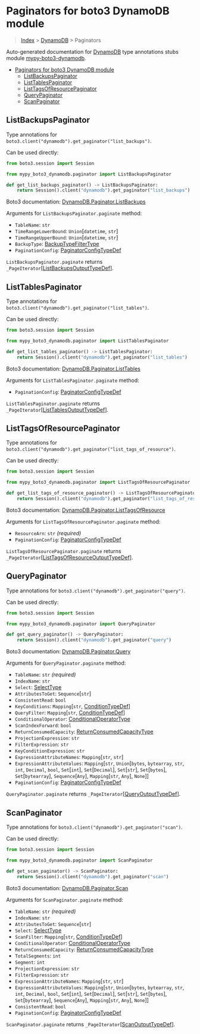 <a id="paginators-for-boto3-dynamodb-module"></a>

# Paginators for boto3 DynamoDB module

> [Index](../README.md) > [DynamoDB](./README.md) > Paginators

Auto-generated documentation for
[DynamoDB](https://boto3.amazonaws.com/v1/documentation/api/latest/reference/services/dynamodb.html#DynamoDB)
type annotations stubs module
[mypy-boto3-dynamodb](https://pypi.org/project/mypy-boto3-dynamodb/).

- [Paginators for boto3 DynamoDB module](#paginators-for-boto3-dynamodb-module)
  - [ListBackupsPaginator](#listbackupspaginator)
  - [ListTablesPaginator](#listtablespaginator)
  - [ListTagsOfResourcePaginator](#listtagsofresourcepaginator)
  - [QueryPaginator](#querypaginator)
  - [ScanPaginator](#scanpaginator)

<a id="listbackupspaginator"></a>

## ListBackupsPaginator

Type annotations for `boto3.client("dynamodb").get_paginator("list_backups")`.

Can be used directly:

```python
from boto3.session import Session

from mypy_boto3_dynamodb.paginator import ListBackupsPaginator

def get_list_backups_paginator() -> ListBackupsPaginator:
    return Session().client("dynamodb").get_paginator("list_backups")
```

Boto3 documentation:
[DynamoDB.Paginator.ListBackups](https://boto3.amazonaws.com/v1/documentation/api/latest/reference/services/dynamodb.html#DynamoDB.Paginator.ListBackups)

Arguments for `ListBackupsPaginator.paginate` method:

- `TableName`: `str`
- `TimeRangeLowerBound`: `Union`\[`datetime`, `str`\]
- `TimeRangeUpperBound`: `Union`\[`datetime`, `str`\]
- `BackupType`: [BackupTypeFilterType](./literals.md#backuptypefiltertype)
- `PaginationConfig`:
  [PaginatorConfigTypeDef](./type_defs.md#paginatorconfigtypedef)

`ListBackupsPaginator.paginate` returns
`_PageIterator`\[[ListBackupsOutputTypeDef](./type_defs.md#listbackupsoutputtypedef)\].

<a id="listtablespaginator"></a>

## ListTablesPaginator

Type annotations for `boto3.client("dynamodb").get_paginator("list_tables")`.

Can be used directly:

```python
from boto3.session import Session

from mypy_boto3_dynamodb.paginator import ListTablesPaginator

def get_list_tables_paginator() -> ListTablesPaginator:
    return Session().client("dynamodb").get_paginator("list_tables")
```

Boto3 documentation:
[DynamoDB.Paginator.ListTables](https://boto3.amazonaws.com/v1/documentation/api/latest/reference/services/dynamodb.html#DynamoDB.Paginator.ListTables)

Arguments for `ListTablesPaginator.paginate` method:

- `PaginationConfig`:
  [PaginatorConfigTypeDef](./type_defs.md#paginatorconfigtypedef)

`ListTablesPaginator.paginate` returns
`_PageIterator`\[[ListTablesOutputTypeDef](./type_defs.md#listtablesoutputtypedef)\].

<a id="listtagsofresourcepaginator"></a>

## ListTagsOfResourcePaginator

Type annotations for
`boto3.client("dynamodb").get_paginator("list_tags_of_resource")`.

Can be used directly:

```python
from boto3.session import Session

from mypy_boto3_dynamodb.paginator import ListTagsOfResourcePaginator

def get_list_tags_of_resource_paginator() -> ListTagsOfResourcePaginator:
    return Session().client("dynamodb").get_paginator("list_tags_of_resource")
```

Boto3 documentation:
[DynamoDB.Paginator.ListTagsOfResource](https://boto3.amazonaws.com/v1/documentation/api/latest/reference/services/dynamodb.html#DynamoDB.Paginator.ListTagsOfResource)

Arguments for `ListTagsOfResourcePaginator.paginate` method:

- `ResourceArn`: `str` *(required)*
- `PaginationConfig`:
  [PaginatorConfigTypeDef](./type_defs.md#paginatorconfigtypedef)

`ListTagsOfResourcePaginator.paginate` returns
`_PageIterator`\[[ListTagsOfResourceOutputTypeDef](./type_defs.md#listtagsofresourceoutputtypedef)\].

<a id="querypaginator"></a>

## QueryPaginator

Type annotations for `boto3.client("dynamodb").get_paginator("query")`.

Can be used directly:

```python
from boto3.session import Session

from mypy_boto3_dynamodb.paginator import QueryPaginator

def get_query_paginator() -> QueryPaginator:
    return Session().client("dynamodb").get_paginator("query")
```

Boto3 documentation:
[DynamoDB.Paginator.Query](https://boto3.amazonaws.com/v1/documentation/api/latest/reference/services/dynamodb.html#DynamoDB.Paginator.Query)

Arguments for `QueryPaginator.paginate` method:

- `TableName`: `str` *(required)*
- `IndexName`: `str`
- `Select`: [SelectType](./literals.md#selecttype)
- `AttributesToGet`: `Sequence`\[`str`\]
- `ConsistentRead`: `bool`
- `KeyConditions`: `Mapping`\[`str`,
  [ConditionTypeDef](./type_defs.md#conditiontypedef)\]
- `QueryFilter`: `Mapping`\[`str`,
  [ConditionTypeDef](./type_defs.md#conditiontypedef)\]
- `ConditionalOperator`:
  [ConditionalOperatorType](./literals.md#conditionaloperatortype)
- `ScanIndexForward`: `bool`
- `ReturnConsumedCapacity`:
  [ReturnConsumedCapacityType](./literals.md#returnconsumedcapacitytype)
- `ProjectionExpression`: `str`
- `FilterExpression`: `str`
- `KeyConditionExpression`: `str`
- `ExpressionAttributeNames`: `Mapping`\[`str`, `str`\]
- `ExpressionAttributeValues`: `Mapping`\[`str`, `Union`\[`bytes`, `bytearray`,
  `str`, `int`, `Decimal`, `bool`, `Set`\[`int`\], `Set`\[`Decimal`\],
  `Set`\[`str`\], `Set`\[`bytes`\], `Set`\[`bytearray`\], `Sequence`\[`Any`\],
  `Mapping`\[`str`, `Any`\], `None`\]\]
- `PaginationConfig`:
  [PaginatorConfigTypeDef](./type_defs.md#paginatorconfigtypedef)

`QueryPaginator.paginate` returns
`_PageIterator`\[[QueryOutputTypeDef](./type_defs.md#queryoutputtypedef)\].

<a id="scanpaginator"></a>

## ScanPaginator

Type annotations for `boto3.client("dynamodb").get_paginator("scan")`.

Can be used directly:

```python
from boto3.session import Session

from mypy_boto3_dynamodb.paginator import ScanPaginator

def get_scan_paginator() -> ScanPaginator:
    return Session().client("dynamodb").get_paginator("scan")
```

Boto3 documentation:
[DynamoDB.Paginator.Scan](https://boto3.amazonaws.com/v1/documentation/api/latest/reference/services/dynamodb.html#DynamoDB.Paginator.Scan)

Arguments for `ScanPaginator.paginate` method:

- `TableName`: `str` *(required)*
- `IndexName`: `str`
- `AttributesToGet`: `Sequence`\[`str`\]
- `Select`: [SelectType](./literals.md#selecttype)
- `ScanFilter`: `Mapping`\[`str`,
  [ConditionTypeDef](./type_defs.md#conditiontypedef)\]
- `ConditionalOperator`:
  [ConditionalOperatorType](./literals.md#conditionaloperatortype)
- `ReturnConsumedCapacity`:
  [ReturnConsumedCapacityType](./literals.md#returnconsumedcapacitytype)
- `TotalSegments`: `int`
- `Segment`: `int`
- `ProjectionExpression`: `str`
- `FilterExpression`: `str`
- `ExpressionAttributeNames`: `Mapping`\[`str`, `str`\]
- `ExpressionAttributeValues`: `Mapping`\[`str`, `Union`\[`bytes`, `bytearray`,
  `str`, `int`, `Decimal`, `bool`, `Set`\[`int`\], `Set`\[`Decimal`\],
  `Set`\[`str`\], `Set`\[`bytes`\], `Set`\[`bytearray`\], `Sequence`\[`Any`\],
  `Mapping`\[`str`, `Any`\], `None`\]\]
- `ConsistentRead`: `bool`
- `PaginationConfig`:
  [PaginatorConfigTypeDef](./type_defs.md#paginatorconfigtypedef)

`ScanPaginator.paginate` returns
`_PageIterator`\[[ScanOutputTypeDef](./type_defs.md#scanoutputtypedef)\].
